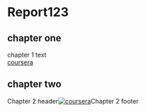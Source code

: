 # Report123


## chapter one

chapter
1
text               
[coursera](https://ru.coursera.org)
## chapter two

Chapter 2 header[![coursera](https://blog.coursera.org/wp-content/uploads/2017/07/coursera-fb.png)](https://ru.coursera.org)Chapter 2 footer
